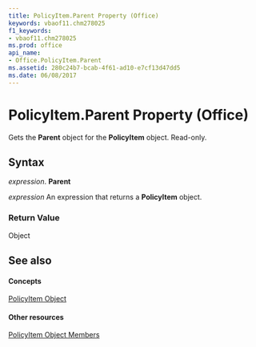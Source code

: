 ```yaml
---
title: PolicyItem.Parent Property (Office)
keywords: vbaof11.chm278025
f1_keywords:
- vbaof11.chm278025
ms.prod: office
api_name:
- Office.PolicyItem.Parent
ms.assetid: 280c24b7-bcab-4f61-ad10-e7cf13d47dd5
ms.date: 06/08/2017
---
```



# PolicyItem.Parent Property (Office)

Gets the  **Parent** object for the **PolicyItem** object. Read-only.


## Syntax

 _expression_. **Parent**

 _expression_ An expression that returns a **PolicyItem** object.


### Return Value

Object


## See also


#### Concepts


[PolicyItem Object](policyitem-object-office.md)
#### Other resources


[PolicyItem Object Members](policyitem-members-office.md)

